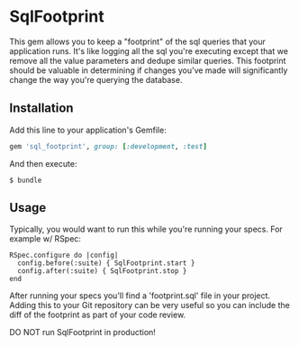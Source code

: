 # SqlFootprint

This gem allows you to keep a "footprint" of the sql queries that your application runs.
It's like logging all the sql you're executing except that we remove all the value parameters
and dedupe similar queries. This footprint should be valuable in determining if changes you've
made will significantly change the way you're querying the database.

## Installation

Add this line to your application's Gemfile:

```ruby
gem 'sql_footprint', group: [:development, :test]
```

And then execute:

    $ bundle

## Usage

Typically, you would want to run this while you're running your specs.
For example w/ RSpec:
```
RSpec.configure do |config|
  config.before(:suite) { SqlFootprint.start }
  config.after(:suite) { SqlFootprint.stop }
end
```

After running your specs you'll find a 'footprint.sql' file in your project.
Adding this to your Git repository can be very useful so you can include the diff of the footprint
as part of your code review.

DO NOT run SqlFootprint in production!
